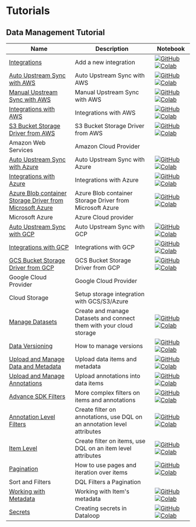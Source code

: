 # Tutorials

## Data Management Tutorial
| Name | Description | Notebook |
| --- | --- | --- |
| [Integrations](data_management/integrations/chapter.md) | Add a new integration | [![GitHub](https://badgen.net/badge/icon/github?icon=github&label)](https://github.com/dataloop-ai/dtlpy-documentation/blob/main/tutorials/data_management/integrations/chapter.ipynb) [![Colab](https://colab.research.google.com/assets/colab-badge.svg)](https://github.com/dataloop-ai/dtlpy-documentation/blob/main/tutorials/data_management/integrations/chapter.ipynb) |
| [Auto Upstream Sync with AWS](data_management/cloud_storage/aws/auto_upstream_sync/chapter.md) | Auto Upstream Sync with AWS | [![GitHub](https://badgen.net/badge/icon/github?icon=github&label)](https://github.com/dataloop-ai/dtlpy-documentation/blob/main/tutorials/data_management/cloud_storage/aws/auto_upstream_sync/chapter.ipynb) [![Colab](https://colab.research.google.com/assets/colab-badge.svg)](https://github.com/dataloop-ai/dtlpy-documentation/blob/main/tutorials/data_management/cloud_storage/aws/auto_upstream_sync/chapter.ipynb) |
| [Manual Upstream Sync with AWS](data_management/cloud_storage/aws/manual_item_upstream_sync/chapter.md) | Manual Upstream Sync with AWS | [![GitHub](https://badgen.net/badge/icon/github?icon=github&label)](https://github.com/dataloop-ai/dtlpy-documentation/blob/main/tutorials/data_management/cloud_storage/aws/manual_item_upstream_sync/chapter.ipynb) [![Colab](https://colab.research.google.com/assets/colab-badge.svg)](https://github.com/dataloop-ai/dtlpy-documentation/blob/main/tutorials/data_management/cloud_storage/aws/manual_item_upstream_sync/chapter.ipynb) |
| [Integrations with AWS](data_management/cloud_storage/aws/integration/chapter.md) | Integrations with AWS | [![GitHub](https://badgen.net/badge/icon/github?icon=github&label)](https://github.com/dataloop-ai/dtlpy-documentation/blob/main/tutorials/data_management/cloud_storage/aws/integration/chapter.ipynb) [![Colab](https://colab.research.google.com/assets/colab-badge.svg)](https://github.com/dataloop-ai/dtlpy-documentation/blob/main/tutorials/data_management/cloud_storage/aws/integration/chapter.ipynb) |
| [S3 Bucket Storage Driver from AWS](data_management/cloud_storage/aws/storage_driver/chapter.md) | S3 Bucket Storage Driver from AWS | [![GitHub](https://badgen.net/badge/icon/github?icon=github&label)](https://github.com/dataloop-ai/dtlpy-documentation/blob/main/tutorials/data_management/cloud_storage/aws/storage_driver/chapter.ipynb) [![Colab](https://colab.research.google.com/assets/colab-badge.svg)](https://github.com/dataloop-ai/dtlpy-documentation/blob/main/tutorials/data_management/cloud_storage/aws/storage_driver/chapter.ipynb) |
| Amazon Web Services | Amazon Cloud Provider | |
| [Auto Upstream Sync with Azure](data_management/cloud_storage/azure/auto_upstream_sync/chapter.md) | Auto Upstream Sync with Azure | [![GitHub](https://badgen.net/badge/icon/github?icon=github&label)](https://github.com/dataloop-ai/dtlpy-documentation/blob/main/tutorials/data_management/cloud_storage/azure/auto_upstream_sync/chapter.ipynb) [![Colab](https://colab.research.google.com/assets/colab-badge.svg)](https://github.com/dataloop-ai/dtlpy-documentation/blob/main/tutorials/data_management/cloud_storage/azure/auto_upstream_sync/chapter.ipynb) |
| [Integrations with Azure](data_management/cloud_storage/azure/integration/chapter.md) | Integrations with Azure | [![GitHub](https://badgen.net/badge/icon/github?icon=github&label)](https://github.com/dataloop-ai/dtlpy-documentation/blob/main/tutorials/data_management/cloud_storage/azure/integration/chapter.ipynb) [![Colab](https://colab.research.google.com/assets/colab-badge.svg)](https://github.com/dataloop-ai/dtlpy-documentation/blob/main/tutorials/data_management/cloud_storage/azure/integration/chapter.ipynb) |
| [Azure Blob container Storage Driver from Microsoft Azure](data_management/cloud_storage/azure/storage_driver/chapter.md) | Azure Blob container Storage Driver from Microsoft Azure | [![GitHub](https://badgen.net/badge/icon/github?icon=github&label)](https://github.com/dataloop-ai/dtlpy-documentation/blob/main/tutorials/data_management/cloud_storage/azure/storage_driver/chapter.ipynb) [![Colab](https://colab.research.google.com/assets/colab-badge.svg)](https://github.com/dataloop-ai/dtlpy-documentation/blob/main/tutorials/data_management/cloud_storage/azure/storage_driver/chapter.ipynb) |
| Microsoft Azure | Azure Cloud provider | |
| [Auto Upstream Sync with GCP](data_management/cloud_storage/gcp/auto_upstream_sync/chapter.md) | Auto Upstream Sync with GCP | [![GitHub](https://badgen.net/badge/icon/github?icon=github&label)](https://github.com/dataloop-ai/dtlpy-documentation/blob/main/tutorials/data_management/cloud_storage/gcp/auto_upstream_sync/chapter.ipynb) [![Colab](https://colab.research.google.com/assets/colab-badge.svg)](https://github.com/dataloop-ai/dtlpy-documentation/blob/main/tutorials/data_management/cloud_storage/gcp/auto_upstream_sync/chapter.ipynb) |
| [Integrations with GCP](data_management/cloud_storage/gcp/integration/chapter.md) | Integrations with GCP | [![GitHub](https://badgen.net/badge/icon/github?icon=github&label)](https://github.com/dataloop-ai/dtlpy-documentation/blob/main/tutorials/data_management/cloud_storage/gcp/integration/chapter.ipynb) [![Colab](https://colab.research.google.com/assets/colab-badge.svg)](https://github.com/dataloop-ai/dtlpy-documentation/blob/main/tutorials/data_management/cloud_storage/gcp/integration/chapter.ipynb) |
| [GCS Bucket Storage Driver from GCP](data_management/cloud_storage/gcp/storage_driver/chapter.md) | GCS Bucket Storage Driver from GCP | [![GitHub](https://badgen.net/badge/icon/github?icon=github&label)](https://github.com/dataloop-ai/dtlpy-documentation/blob/main/tutorials/data_management/cloud_storage/gcp/storage_driver/chapter.ipynb) [![Colab](https://colab.research.google.com/assets/colab-badge.svg)](https://github.com/dataloop-ai/dtlpy-documentation/blob/main/tutorials/data_management/cloud_storage/gcp/storage_driver/chapter.ipynb) |
| Google Cloud Provider | Google Cloud Provider | |
| Cloud Storage | Setup storage integration with GCS/S3/Azure | |
| [Manage Datasets](data_management/manage_datasets/chapter.md) | Create and manage Datasets and connect them with your cloud storage | [![GitHub](https://badgen.net/badge/icon/github?icon=github&label)](https://github.com/dataloop-ai/dtlpy-documentation/blob/main/tutorials/data_management/manage_datasets/chapter.ipynb) [![Colab](https://colab.research.google.com/assets/colab-badge.svg)](https://github.com/dataloop-ai/dtlpy-documentation/blob/main/tutorials/data_management/manage_datasets/chapter.ipynb) |
| [Data Versioning](data_management/data_versioning/chapter.md) | How to manage versions | [![GitHub](https://badgen.net/badge/icon/github?icon=github&label)](https://github.com/dataloop-ai/dtlpy-documentation/blob/main/tutorials/data_management/data_versioning/chapter.ipynb) [![Colab](https://colab.research.google.com/assets/colab-badge.svg)](https://github.com/dataloop-ai/dtlpy-documentation/blob/main/tutorials/data_management/data_versioning/chapter.ipynb) |
| [Upload and Manage Data and Metadata](data_management/upload_and_manage_items/chapter.md) | Upload data items and metadata | [![GitHub](https://badgen.net/badge/icon/github?icon=github&label)](https://github.com/dataloop-ai/dtlpy-documentation/blob/main/tutorials/data_management/upload_and_manage_items/chapter.ipynb) [![Colab](https://colab.research.google.com/assets/colab-badge.svg)](https://github.com/dataloop-ai/dtlpy-documentation/blob/main/tutorials/data_management/upload_and_manage_items/chapter.ipynb) |
| [Upload and Manage Annotations](data_management/upload_and_manage_annotations/chapter.md) | Upload annotations into data items | [![GitHub](https://badgen.net/badge/icon/github?icon=github&label)](https://github.com/dataloop-ai/dtlpy-documentation/blob/main/tutorials/data_management/upload_and_manage_annotations/chapter.ipynb) [![Colab](https://colab.research.google.com/assets/colab-badge.svg)](https://github.com/dataloop-ai/dtlpy-documentation/blob/main/tutorials/data_management/upload_and_manage_annotations/chapter.ipynb) |
| [Advance SDK Filters](data_management/sort_and_filter/advanced_sdk_filters/chapter.md) | More complex filters on items and annotations | [![GitHub](https://badgen.net/badge/icon/github?icon=github&label)](https://github.com/dataloop-ai/dtlpy-documentation/blob/main/tutorials/data_management/sort_and_filter/advanced_sdk_filters/chapter.ipynb) [![Colab](https://colab.research.google.com/assets/colab-badge.svg)](https://github.com/dataloop-ai/dtlpy-documentation/blob/main/tutorials/data_management/sort_and_filter/advanced_sdk_filters/chapter.ipynb) |
| [Annotation Level Filters](data_management/sort_and_filter/annotation_level/chapter.md) | Create filter on annotations, use DQL on an annotation level attributes | [![GitHub](https://badgen.net/badge/icon/github?icon=github&label)](https://github.com/dataloop-ai/dtlpy-documentation/blob/main/tutorials/data_management/sort_and_filter/annotation_level/chapter.ipynb) [![Colab](https://colab.research.google.com/assets/colab-badge.svg)](https://github.com/dataloop-ai/dtlpy-documentation/blob/main/tutorials/data_management/sort_and_filter/annotation_level/chapter.ipynb) |
| [Item Level](data_management/sort_and_filter/item_level/chapter.md) | Create filter on items, use DQL on an item level attributes | [![GitHub](https://badgen.net/badge/icon/github?icon=github&label)](https://github.com/dataloop-ai/dtlpy-documentation/blob/main/tutorials/data_management/sort_and_filter/item_level/chapter.ipynb) [![Colab](https://colab.research.google.com/assets/colab-badge.svg)](https://github.com/dataloop-ai/dtlpy-documentation/blob/main/tutorials/data_management/sort_and_filter/item_level/chapter.ipynb) |
| [Pagination](data_management/sort_and_filter/pagination/chapter.md) | How to use pages and iteration over items | [![GitHub](https://badgen.net/badge/icon/github?icon=github&label)](https://github.com/dataloop-ai/dtlpy-documentation/blob/main/tutorials/data_management/sort_and_filter/pagination/chapter.ipynb) [![Colab](https://colab.research.google.com/assets/colab-badge.svg)](https://github.com/dataloop-ai/dtlpy-documentation/blob/main/tutorials/data_management/sort_and_filter/pagination/chapter.ipynb) |
| Sort and Filters | DQL Filters a Pagination | |
| [Working with Metadata](data_management/working_with_metadata/chapter.md) | Working with Item's metadata | [![GitHub](https://badgen.net/badge/icon/github?icon=github&label)](https://github.com/dataloop-ai/dtlpy-documentation/blob/main/tutorials/data_management/working_with_metadata/chapter.ipynb) [![Colab](https://colab.research.google.com/assets/colab-badge.svg)](https://github.com/dataloop-ai/dtlpy-documentation/blob/main/tutorials/data_management/working_with_metadata/chapter.ipynb) |
| [Secrets](data_management/secrets/chapter.md) | Creating secrets in Dataloop | [![GitHub](https://badgen.net/badge/icon/github?icon=github&label)](https://github.com/dataloop-ai/dtlpy-documentation/blob/main/tutorials/data_management/secrets/chapter.ipynb) [![Colab](https://colab.research.google.com/assets/colab-badge.svg)](https://github.com/dataloop-ai/dtlpy-documentation/blob/main/tutorials/data_management/secrets/chapter.ipynb) |